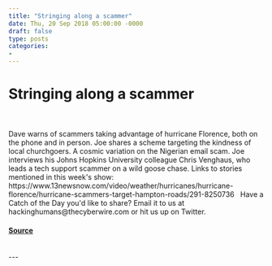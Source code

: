```yaml
---
title: "Stringing along a scammer"
date: Thu, 20 Sep 2018 05:00:00 -0000
draft: false
type: posts
categories: 
- 
---
```

# Stringing along a scammer

<br/>

<br/>
Dave warns of scammers taking advantage of hurricane Florence, both on the phone and in person. Joe shares a scheme targeting the kindness of local churchgoers. A cosmic variation on the Nigerian email scam. Joe interviews his Johns Hopkins University colleague Chris Venghaus, who leads a tech support scammer on a wild goose chase. Links to stories mentioned in this week's show: https://www.13newsnow.com/video/weather/hurricanes/hurricane-florence/hurricane-scammers-target-hampton-roads/291-8250736   Have a Catch of the Day you'd like to share? Email it to us at hackinghumans@thecyberwire.com or hit us up on Twitter.

#### [Source](https://thecyberwire.com/podcasts/hacking-humans/17/notes)

<br/>
---
